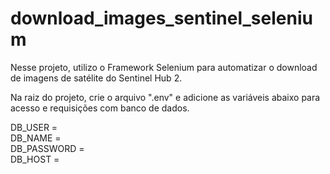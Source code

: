 # download_images_sentinel_selenium

Nesse projeto, utilizo o Framework Selenium para automatizar o download de imagens de satélite do Sentinel Hub 2.

Na raiz do projeto, crie o arquivo ".env" e adicione as variáveis abaixo para acesso e requisições com banco de dados.

DB_USER = <br>
DB_NAME = <br>
DB_PASSWORD = <br>
DB_HOST = <br>
